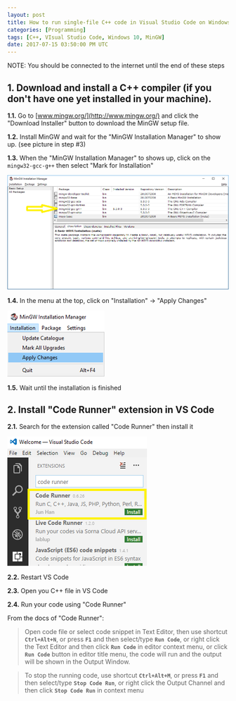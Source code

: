 ```yaml
---
layout: post
title: How to run single-file C++ code in Visual Studio Code on Windows 10
categories: [Programming]
tags: [C++, VIsual Studio Code, Windows 10, MinGW]
date: 2017-07-15 03:50:00 PM UTC
---
```


<!-- July 15, 2017 11:50:00 PM Philippine Time -->

NOTE: You should be connected to the internet until the end of these steps


## 1. Download and install a C++ compiler (if you don't have one yet installed in your machine).

**1.1.** Go to [www.mingw.org/](http://www.mingw.org/) and click the "Download Installer" button to download the MinGW setup file.

<!--more-->

**1.2.** Install MinGW and wait for the "MinGW Installation Manager" to show up. (see picture in step #3)

**1.3.** When the "MinGW Installation Manager" to shows up, click on the `mingw32-gcc-g++` then select "Mark for Installation"

![MinGW-Installation-Manager.png](/images/2017/MinGW-Installation-Manager.png)

**1.4.** In the menu at the top, click on "Installation" -> "Apply Changes"

![MinGW-installation-manager-apply-changes.png](/images/2017/MinGW-installation-manager-apply-changes.png)

**1.5.** Wait until the installation is finished



## 2. Install "Code Runner" extension in VS Code

**2.1.** Search for the extension called "Code Runner" then install it

![vscode-code-runner-extension.png](/images/2017/vscode-code-runner-extension.png)

**2.2.** Restart VS Code

**2.3.** Open you C++ file in VS Code

**2.4.** Run your code using "Code Runner"

From the docs of "Code Runner":

> Open code file or select code snippet in Text Editor, then use shortcut **`Ctrl+Alt+N`**, or press **`F1`** and then select/type **`Run Code`**, or right click the Text Editor and then click **`Run Code`** in editor context menu, or click **`Run Code`** button in editor title menu, the code will run and the output will be shown in the Output Window.

> To stop the running code, use shortcut **`Ctrl+Alt+M`**, or press **`F1`** and then select/type **`Stop Code Run`**, or right click the Output Channel and then click **`Stop Code Run`** in context menu



